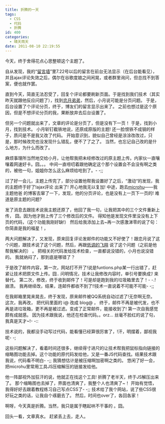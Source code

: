 ```yaml
---
title: 折腾的一天
tags:
  - CSS
  - 代码
  - 折腾
id: 400
categories:
  - 晴天雨天
date: 2011-08-10 22:19:55
---
```


 今天，终于舍得花点心思整顿这个主题了。 

 自从发现，我的“[留言墙](http://www.leyar.me/message-board)”里7.22号以后的留言在前台无法显示（在后台能看见），并且ajax评论失效之后，偶尔在谷歌度娘之间闲晃，或者群里询问，但总找不到答案，便也就作罢。

 直到今天，简直无法忍受了，回复个评论都要刷新页面。于是找到我们技术（其实昨天就跟他反应问题了），找到[恋月弟弟](http://lianyue.org)，然后，小月说可能是分页问题。 于是，后台设置了个评论分页，终于，博友们的留言显示出来了。 之前也想过是这个原因，但是不想评论分页的我，果断放弃去后台设置了。
 <!--more-->

 但另一个问题就出来了，文章的评论是分页了，但是没有下一页！ 于是，找到小月，找到技术。 小月斩钉截铁地说，还原成原版的主题! 还一脸恨铁不成钢的样子，质问是不是我又改了代码。 开始意识到，貌似自己曾经是涂涂改改过，只是，那时候改完也没发现什么错乱，便不了了之了。 当然，也忘记自己改的是什么地方，为什么而改了。 

 麻烦事理所当然地交给小月，让他帮我把未经修改过的原主题上传。内家伙一直嚷嚷着网速好卡。囧。。。 中间一直唠叨着跟他确定这个那个设置会不会没有啊之类的，被他一句，姐姐你怎么这么麻烦给呛到了。- -;; 

 过了好一会儿，主题上传完了，部分设置他帮我设置好了之后，“激动“的发现，我的主题终于好了!ajax评论 出来了! 开心地我无以复加! 中途，跑去[microhu](http://microhu.com)——我主题他爸 的博客去窜了一下，发现，他的分页评论，也是没有上一页下一页的! 难道是原主题的问题? 

 发了消息去跟技术说我主题还原了，他回了我一句，让我把其中的三个文件重新上传， 囧。因为他才刚上传了三个修改后的文件。 得知他是发现文件里没没有上下页的代码，（这个功能我刚好缺!） 然后给我添加上去~再一次感激涕零的说了句：你简直是我的福星！，

 两大问题解决了，又发现，原来回复评论发邮件的功能又不好使了！跟恋月说了这个问题，跟技术说了这个问题，然后，再跟[低调的飞翔](http://blog.fxwl.info/) 说了这个问题（之前是他帮我解决的） 。 把相关的代码发给技术检查，一直都说没错的，小月也说没错的。 我就纳闷了，那到底是哪错了？

 于是改了邮件内容，第一次，网站打不开了!说是funtions.php某一行出错了，赶紧让技术把原文件上传。囧.. 问明情况，技术让我修改内容时，单引号要换成‘/ 来替代。 第二次，修改，终于收到邮件了！可是却是跑到我的垃圾箱里去了！- -.! 崩溃。 我再继续改，结果，连邮件都收不到了!!技术一直说着不可能不可能- -;; 

 在我邮箱里晃来晃去，终于发现，原来邮件被QQ系统自动过滤了!无奈啊无奈。 这次，我再改， 把代码里面的 i@ 改成 blog@ ， 终于，邮件不再是被代发，也不再是进垃圾箱，更不再是被过滤。变成了正常邮件，能接收到了! 第一次自我感觉颇有成就感。 因为技术跟我说，他还在检查代码。。orz… 丝毫不脸红的说了句，我真是天才~!- -::

 技术说的，我都没手动写过代码，能看懂已经算很厉害了，!汗，明摆着，鄙视我呢- -; 

 这些问题解决了，看着时间还很多，继续得寸进尺的让技术帮我把鼠标指向链接的缩略图功能去掉。这个功能的原代码发给他，又是一番JS代码查找。结果技术跟我说，代码看不明白- -;; 我猜想估计是被压缩啊加密啊之类的。 悠闲了好一会，把microhu里常用工具JS压缩解压的链接发给他。 

 他一阵鄙视外加狂汗的说，他就正在找这个工具! 折腾了老半天，终于JS解压出来了。 那个缩略图也去掉了，界面也清爽了，我整个人也清爽了~！ 开始有觉悟，我得好好去跟着教程练习自己写点CSS了- -;; 技术给了我个网站，说了些CSS很好玩之类的话，让我自个琢磨去了。 然后，时间也over了，各回各家！

 啊呀，今天真是折腾。当然，我只是属于瞎起哄不干事的 。囧。 

 回头一看，文章真水。 赶紧丢上去，走人。
